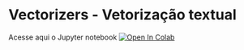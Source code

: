 # Vectorizers - Vetorização textual




Acesse aqui o Jupyter notebook [![Open In Colab](https://colab.research.google.com/assets/colab-badge.svg)](https://colab.research.google.com/drive/1i8vthISFmNTuOgge1slHqk-pwR2lTdWZ?usp=sharing)


